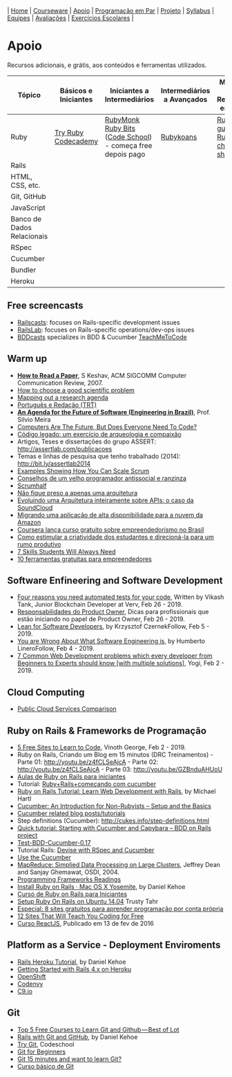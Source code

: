 | [Home](https://github.com/vinicius3w/if977) | [Courseware](/pages/courseware.md) | [Apoio](/pages/apoio.md) | [Programação em Par](/pages/pairprogramming.md) | [Projeto](/pages/projeto.md) | [Syllabus](/pages/syllabus.md) | [Equipes](/pages/equipes.md) | [Avaliações](/pages/avaliacoes.md) | [Exercícios Escolares](/pages/exerciciosescolares.md) |

# Apoio

Recursos adicionais, e grátis, aos conteúdos e ferramentas utilizados.

| Tópico                     | Básicos e Iniciantes                                                              | Iniciantes a Intermediários                                                                                                                                                             | Intermediários a Avançados         | Materiais de Referência em Geral                                                                                                      |
| -------------------------- | --------------------------------------------------------------------------------- | --------------------------------------------------------------------------------------------------------------------------------------------------------------------------------------- | ---------------------------------- | ------------------------------------------------------------------------------------------------------------------------------------- |
| Ruby                       | [Try Ruby](http://www.tryruby.org/) <BR> [Codecademy](http://www.codecademy.com/) | [RubyMonk](http://rubymonk.com/) <BR> [Ruby Bits](https://www.codeschool.com/courses/ruby-bits) ([Code School](https://www.codeschool.com/courses/ruby-bits)) - começa free depois pago | [Rubykoans](http://rubykoans.com/) | [Ruby style guide](https://github.com/styleguide/ruby) <BR> [Ruby cheat sheet](http://www.zenspider.com/Languages/Ruby/QuickRef.html) |
| Rails                      |                                                                                   |                                                                                                                                                                                         |                                    |                                                                                                                                       |
| HTML, CSS, etc.            |                                                                                   |                                                                                                                                                                                         |                                    |                                                                                                                                       |
| Git, GitHub                |                                                                                   |                                                                                                                                                                                         |                                    |                                                                                                                                       |
| JavaScript                 |                                                                                   |                                                                                                                                                                                         |                                    |                                                                                                                                       |
| Banco de Dados Relacionais |                                                                                   |                                                                                                                                                                                         |                                    |                                                                                                                                       |
| RSpec                      |                                                                                   |                                                                                                                                                                                         |                                    |                                                                                                                                       |
| Cucumber                   |                                                                                   |                                                                                                                                                                                         |                                    |                                                                                                                                       |
| Bundler                    |                                                                                   |                                                                                                                                                                                         |                                    |                                                                                                                                       |
| Heroku                     |                                                                                   |                                                                                                                                                                                         |                                    |                                                                                                                                       |

## Free screencasts

- [Railscasts](http://railscasts.com/): focuses on Rails-specific development issues
- [RailsLab](http://railslab.newrelic.com/): focuses on Rails-specific operations/dev-ops issues
- [BDDcasts](http://bddcasts.com/) specializes in BDD & Cucumber [TeachMeToCode](http://teachmetocode.com/)

## Warm up

- [**How to Read a Paper**](https://drive.google.com/a/cin.ufpe.br/file/d/0Bxt1VZoj3lGuR2tQWE5sTTdzYTA/edit?usp=sharing), S Keshav, ACM SIGCOMM Computer Communication Review, 2007.
- [How to choose a good scientific problem](https://drive.google.com/open?id=0Bxt1VZoj3lGucElPSnlfMjRnbXM&authuser=0)
- [Mapping out a research agenda](https://drive.google.com/open?id=0Bxt1VZoj3lGucElPSnlfMjRnbXM&authuser=0)
- [Português e Redação (TRT)](https://drive.google.com/open?id=0Bxt1VZoj3lGucElPSnlfMjRnbXM&authuser=0)
- [**An Agenda for the Future of Software (Engineering in Brazil)**](https://youtu.be/eujhiejLL7c), Prof. Silvio Meira
- [Computers Are The Future, But Does Everyone Need To Code?](http://n.pr/1kzKwQA)
- [Código legado: um exercício de arqueologia e compaixão](http://www.itexto.net/devkico/?p=2073)
- Artigos, Teses e dissertações do grupo ASSERT: <http://assertlab.com/publicacoes>
- Temas e linhas de pesquisa que tenho trabalhado (2014): <http://bit.ly/assertlab2014>
- [Examples Showing How You Can Scale Scrum](http://www.infoq.com/news/2014/05/examples-scale-scrum)
- [Conselhos de um velho programador antissocial e ranzinza](http://gizmodo.uol.com.br/conselhos-de-um-velho-programador-antissocial-e-ranzinza/)
- [Scrumhalf](http://myscrumhalf.com/?lang=en)
- [Não fique preso a apenas uma arquitetura](http://www.infoq.com/br/presentations/nao-fique-preso-a-uma-arquitetura)
- [Evoluindo uma Arquitetura inteiramente sobre APIs: o caso da SoundCloud](http://www.infoq.com/br/presentations/evoluindo-uma-arquitetura-soundcloud)
- [Migrando uma aplicação de alta disponibilidade para a nuvem da Amazon](http://www.infoq.com/br/interviews/joao-talles-migrando-cloud-amazon)
- [Coursera lança curso gratuito sobre empreendedorismo no Brasil](http://idgnow.com.br/internet/2015/08/11/coursera-lanca-curso-gratuito-sobre-empreendedorismo-no-brasil/)
- [Como estimular a criatividade dos estudantes e direcioná-la para um rumo produtivo](http://noticias.universia.com.br/educacao/noticia/2015/01/15/1118281/professor-descubra-15-maneiras-estimular-criatividade-alunos.html)
- [7 Skills Students Will Always Need](http://www.teachthought.com/learning/how-to-prepare-student-for-21st-century-survival/)
- [10 ferramentas gratuitas para empreendedores](https://catracalivre.com.br/geral/empreendedorismo/indicacao/10-ferramentas-gratuitas-para-empreendedores/)

## Software Enfineering and Software Development

- [Four reasons you need automated tests for your code](https://hackernoon.com/four-reasons-you-need-automated-tests-for-your-code-3fd4f6f4e720), Written by Vikash Tank, Junior Blockchain Developer at Verv, Feb 26 - 2019.
- [Responsabilidades do Product Owner](https://youtu.be/EVMkjmoZD8g), Dicas para profissionais que estão iniciando no papel de Product Owner, Feb 26 - 2019.
- [Lean for Software Developers](https://hackernoon.com/lean-for-software-developers-15021cfb382c), by Krzysztof CzernekFollow, Feb 5 - 2019.
- [You are Wrong About What Software Engineering is](https://hackernoon.com/you-are-wrong-about-what-software-engineering-is-e17f471c451b), by Humberto LineroFollow, Feb 4 - 2019.
- [7 Common Web Development problems which every developer from Beginners to Experts should know [with multiple solutions]](https://hackernoon.com/7-common-web-development-problems-which-every-developer-from-beginners-to-experts-should-know-with-47a7d2e9367f), Yogi, Feb 2 - 2019.

## Cloud Computing

- [Public Cloud Services Comparison](http://comparecloud.in)

## Ruby on Rails & Frameworks de Programação

- [5 Free Sites to Learn to Code](https://hackernoon.com/5-free-sites-to-learn-to-code-c9c87ce24f5d), Vinoth George, Feb 2 - 2019.
- Ruby on Rails, Criando um Blog em 15 minutos (DRC Treinamentos)
           - Parte 01: <http://youtu.be/z4fCLSeAjcA>
           - Parte 02: <http://youtu.be/z4fCLSeAjcA>
           - Parte 03: <http://youtu.be/GZBnduAHUoU>
- [Aulas de Ruby on Rails para iniciantes](https://www.youtube.com/channel/UCwf9gicXucOZrWT8s7mm6ZQ)
- Tutorial: [Ruby+Rails+começando com cucumber](http://ricardo.zn.inf.br/tag/qualidade-de-software/)
- [Ruby on Rails Tutorial: Learn Web Development with Rails](http://ruby.railstutorial.org/chapters/beginning), by Michael Hartl
- [Cucumber: An Introduction for Non-Rubyists – Setup and the Basics](https://blog.codecentric.de/en/2013/08/cucumber-setup-basics/)
- [Cucumber related blog posts/tutorials](https://github.com/cucumber/cucumber/wiki/tutorials-and-related-blog-posts)
- Step definitions (Cucumber): <http://cukes.info/step-definitions.html>
- [Quick tutorial: Starting with Cucumber and Capybara – BDD on Rails project](http://loudcoding.com/posts/quick-tutorial-starting-with-cucumber-and-capybara-bdd-on-rails-project/)
- [Test-BDD-Cucumber-0.17](http://search.cpan.org/~bdr/Test-BDD-Cucumber-0.17/lib/Test/BDD/Cucumber/Manual/Tutorial.pod)
- Tutorial Rails: [Devise with RSpec and Cucumber](http://railsapps.github.io/tutorial-rails-devise-rspec-cucumber.html)
- [Use the Cucumber](https://peepcode.com/products/cucumber)
- [MapReduce: Simplied Data Processing on Large Clusters](http://static.googleusercontent.com/media/research.google.com/en//archive/mapreduce-osdi04.pdf), Jeffrey Dean and Sanjay Ghemawat, OSDI, 2004.
- [Programming Frameworks Readings](https://docs.google.com/document/d/1j9AQWMTTniFiChKyV92lRbG8HFqX0EtIHITf-WZifVw/edit?usp=sharing)
- [Install Ruby on Rails · Mac OS X Yosemite](http://railsapps.github.io/installrubyonrails-mac.html), by Daniel Kehoe
- [Curso de Ruby on Rails para Iniciantes](https://www.youtube.com/playlist?list=PLe3LRfCs4go-mkvHRMSXEOG-HDbzesyaP&feature=c4-feed-u)
- [Setup Ruby On Rails on Ubuntu 14.04](https://gorails.com/setup/ubuntu/14.04) Trusty Tahr
- [Especial: 8 sites gratuitos para aprender programação por conta própria](http://idgnow.com.br/internet/2015/08/11/conheca-8-sites-gratuitos-para-aprender-programacao-por-conta-propria/)
- [12 Sites That Will Teach You Coding for Free](http://www.entrepreneur.com/article/250323)
- [Curso ReactJS](https://www.youtube.com/watch?v=y08X0vpd6q4&list=PLBYDCXNKhWkfPwHrV3CqEakyI1eUfen8k), Publicado em 13 de fev de 2016

## Platform as a Service - Deployment Enviroments

- [Rails Heroku Tutorial](http://railsapps.github.io/rails-heroku-tutorial.html), by Daniel Kehoe
- [Getting Started with Rails 4.x on Heroku](https://devcenter.heroku.com/articles/getting-started-with-rails4)
- [OpenShift](https://www.openshift.com/)
- [Codenvy](http://codenvy.com)
- [C9.io](http://www.c9.io/)

## Git

- [Top 5 Free Courses to Learn Git and Github — Best of Lot](https://hackernoon.com/top-5-free-courses-to-learn-git-and-github-best-of-lot-2f394c6533b0)
- [Rails with Git and GitHub](http://railsapps.github.io/rails-git.html), by Daniel Kehoe
- [Try Git](https://www.codeschool.com/courses/try-git), Codeschool
- [Git for Beginners](http://www.sitepoint.com/git-for-beginners/)
- [Git 15 minutes and want to learn Git?](https://try.github.io/levels/1/challenges/1)
- [Curso básico de Git ](https://www.youtube.com/playlist?list=PLInBAd9OZCzzHBJjLFZzRl6DgUmOeG3H0)
